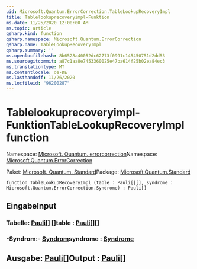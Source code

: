 ```yaml
---
uid: Microsoft.Quantum.ErrorCorrection.TableLookupRecoveryImpl
title: Tablelookuprecoveryimpl-Funktion
ms.date: 11/25/2020 12:00:00 AM
ms.topic: article
qsharp.kind: function
qsharp.namespace: Microsoft.Quantum.ErrorCorrection
qsharp.name: TableLookupRecoveryImpl
qsharp.summary: ''
ms.openlocfilehash: 8b6528a40052dc62773f0991c145450751d2dd53
ms.sourcegitcommit: a87c1aa8e7453360025e47ba614f25b02ea84ec3
ms.translationtype: MT
ms.contentlocale: de-DE
ms.lasthandoff: 11/26/2020
ms.locfileid: "96200287"
---
```

# <a name="tablelookuprecoveryimpl-function"></a><span data-ttu-id="a2589-102">Tablelookuprecoveryimpl-Funktion</span><span class="sxs-lookup"><span data-stu-id="a2589-102">TableLookupRecoveryImpl function</span></span>

<span data-ttu-id="a2589-103">Namespace: [Microsoft. Quantum. errorcorrection](xref:Microsoft.Quantum.ErrorCorrection)</span><span class="sxs-lookup"><span data-stu-id="a2589-103">Namespace: [Microsoft.Quantum.ErrorCorrection](xref:Microsoft.Quantum.ErrorCorrection)</span></span>

<span data-ttu-id="a2589-104">Paket: [Microsoft. Quantum. Standard](https://nuget.org/packages/Microsoft.Quantum.Standard)</span><span class="sxs-lookup"><span data-stu-id="a2589-104">Package: [Microsoft.Quantum.Standard](https://nuget.org/packages/Microsoft.Quantum.Standard)</span></span>




```qsharp
function TableLookupRecoveryImpl (table : Pauli[][], syndrome : Microsoft.Quantum.ErrorCorrection.Syndrome) : Pauli[]
```


## <a name="input"></a><span data-ttu-id="a2589-105">Eingabe</span><span class="sxs-lookup"><span data-stu-id="a2589-105">Input</span></span>

### <a name="table--pauli"></a><span data-ttu-id="a2589-106">Tabelle: [Pauli](xref:microsoft.quantum.lang-ref.pauli)[] []</span><span class="sxs-lookup"><span data-stu-id="a2589-106">table : [Pauli](xref:microsoft.quantum.lang-ref.pauli)[][]</span></span>




### <a name="syndrome--syndrome"></a><span data-ttu-id="a2589-107">-Syndrom:- [Syndrom](xref:Microsoft.Quantum.ErrorCorrection.Syndrome)</span><span class="sxs-lookup"><span data-stu-id="a2589-107">syndrome : [Syndrome](xref:Microsoft.Quantum.ErrorCorrection.Syndrome)</span></span>





## <a name="output--pauli"></a><span data-ttu-id="a2589-108">Ausgabe: [Pauli](xref:microsoft.quantum.lang-ref.pauli)[]</span><span class="sxs-lookup"><span data-stu-id="a2589-108">Output : [Pauli](xref:microsoft.quantum.lang-ref.pauli)[]</span></span>

